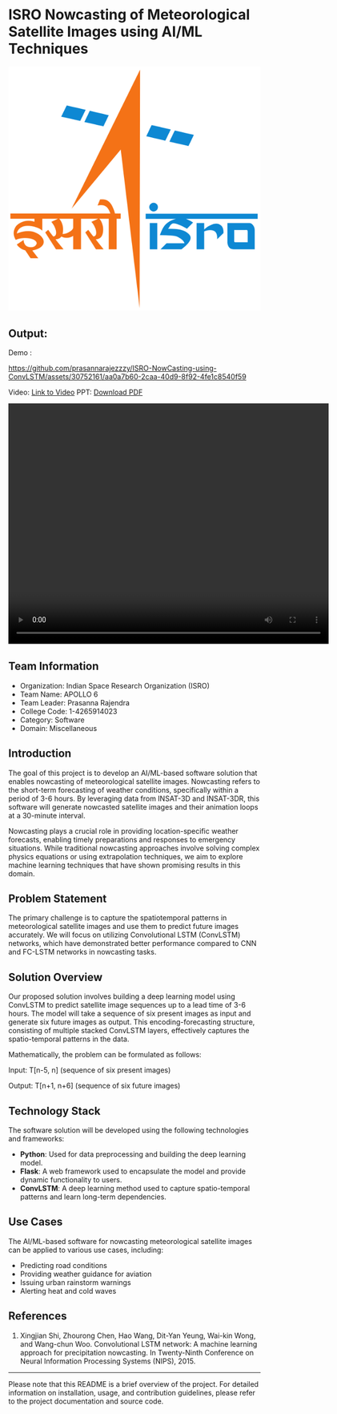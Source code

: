 # ISRO Nowcasting of Meteorological Satellite Images using AI/ML Techniques

![ISRO Logo](results/isro.svg)

## Output:





Demo :

https://github.com/prasannarajezzzy/ISRO-NowCasting-using-ConvLSTM/assets/30752161/aa0a7b60-2caa-40d9-8f92-4fe1c8540f59

Video: [Link to Video](results/12seq24hihihi.mp4) 
PPT: [Download PDF](SIH%20ppt.pdf)


<video width="640" height="480" controls>
  <source src="results/12seq24hihihi.mp4" type="video/mp4">
  Your browser does not support the video tag.
</video>



## Team Information
- Organization: Indian Space Research Organization (ISRO)
- Team Name: APOLLO 6
- Team Leader: Prasanna Rajendra 
- College Code: 1-4265914023
- Category: Software
- Domain: Miscellaneous

## Introduction
The goal of this project is to develop an AI/ML-based software solution that enables nowcasting of meteorological satellite images. Nowcasting refers to the short-term forecasting of weather conditions, specifically within a period of 3-6 hours. By leveraging data from INSAT-3D and INSAT-3DR, this software will generate nowcasted satellite images and their animation loops at a 30-minute interval.

Nowcasting plays a crucial role in providing location-specific weather forecasts, enabling timely preparations and responses to emergency situations. While traditional nowcasting approaches involve solving complex physics equations or using extrapolation techniques, we aim to explore machine learning techniques that have shown promising results in this domain.

## Problem Statement
The primary challenge is to capture the spatiotemporal patterns in meteorological satellite images and use them to predict future images accurately. We will focus on utilizing Convolutional LSTM (ConvLSTM) networks, which have demonstrated better performance compared to CNN and FC-LSTM networks in nowcasting tasks.

## Solution Overview
Our proposed solution involves building a deep learning model using ConvLSTM to predict satellite image sequences up to a lead time of 3-6 hours. The model will take a sequence of six present images as input and generate six future images as output. This encoding-forecasting structure, consisting of multiple stacked ConvLSTM layers, effectively captures the spatio-temporal patterns in the data.

Mathematically, the problem can be formulated as follows:

Input: T[n-5, n] (sequence of six present images) 

Output: T[n+1, n+6] (sequence of six future images)


## Technology Stack
The software solution will be developed using the following technologies and frameworks:

- **Python**: Used for data preprocessing and building the deep learning model.
- **Flask**: A web framework used to encapsulate the model and provide dynamic functionality to users.
- **ConvLSTM**: A deep learning method used to capture spatio-temporal patterns and learn long-term dependencies.

## Use Cases
The AI/ML-based software for nowcasting meteorological satellite images can be applied to various use cases, including:

- Predicting road conditions
- Providing weather guidance for aviation
- Issuing urban rainstorm warnings
- Alerting heat and cold waves

## References
1. Xingjian Shi, Zhourong Chen, Hao Wang, Dit-Yan Yeung, Wai-kin Wong, and Wang-chun Woo. Convolutional LSTM network: A machine learning approach for precipitation nowcasting. In Twenty-Ninth Conference on Neural Information Processing Systems (NIPS), 2015.

---

Please note that this README is a brief overview of the project. For detailed information on installation, usage, and contribution guidelines, please refer to the project documentation and source code.



